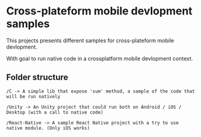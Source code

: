 # Cross-plateform mobile devlopment samples

This projects presents different samples for cross-plateform mobile devlopment.

With goal to run native code in a crossplatform mobile devlopment context.

## Folder structure

    /C -> A simple lib that expose 'sum' method, a sample of the code that will be run natively

    /Unity -> An Unity project that could run both on Android / iOS / Desktop (with a call to native code)

    /React-Native -> A sample React Native project with a try to use native module. (Only iOS works)
